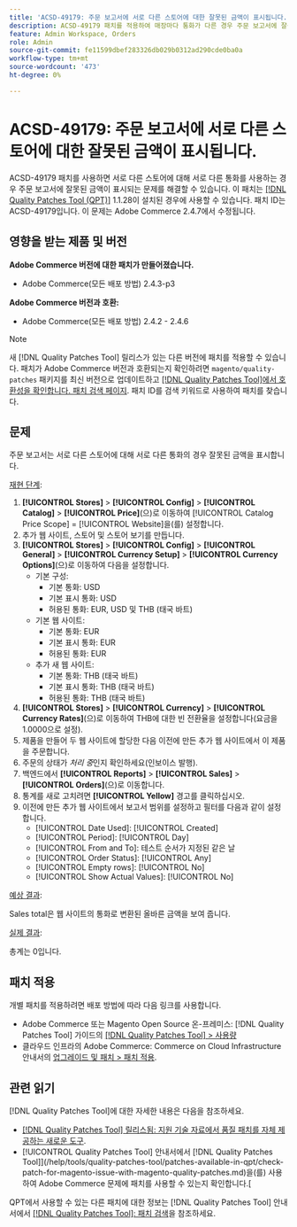```yaml
---
title: 'ACSD-49179: 주문 보고서에 서로 다른 스토어에 대한 잘못된 금액이 표시됩니다.'
description: ACSD-49179 패치를 적용하여 매장마다 통화가 다른 경우 주문 보고서에 잘못된 금액이 표시되는 Adobe Commerce 문제를 수정하십시오.
feature: Admin Workspace, Orders
role: Admin
source-git-commit: fe11599dbef283326db029b0312ad290cde0ba0a
workflow-type: tm+mt
source-wordcount: '473'
ht-degree: 0%

---
```


# ACSD-49179: 주문 보고서에 서로 다른 스토어에 대한 잘못된 금액이 표시됩니다.

ACSD-49179 패치를 사용하면 서로 다른 스토어에 대해 서로 다른 통화를 사용하는 경우 주문 보고서에 잘못된 금액이 표시되는 문제를 해결할 수 있습니다. 이 패치는 [[!DNL Quality Patches Tool (QPT)]](https://experienceleague.adobe.com/en/docs/commerce-knowledge-base/kb/announcements/commerce-announcements/magento-quality-patches-released-new-tool-to-self-serve-quality-patches) 1.1.28이 설치된 경우에 사용할 수 있습니다. 패치 ID는 ACSD-49179입니다. 이 문제는 Adobe Commerce 2.4.7에서 수정됩니다.

## 영향을 받는 제품 및 버전

**Adobe Commerce 버전에 대한 패치가 만들어졌습니다.**

* Adobe Commerce(모든 배포 방법) 2.4.3-p3

**Adobe Commerce 버전과 호환:**

* Adobe Commerce(모든 배포 방법) 2.4.2 - 2.4.6

>[!NOTE]
>
>새 [!DNL Quality Patches Tool] 릴리스가 있는 다른 버전에 패치를 적용할 수 있습니다. 패치가 Adobe Commerce 버전과 호환되는지 확인하려면 `magento/quality-patches` 패키지를 최신 버전으로 업데이트하고 [[!DNL Quality Patches Tool]에서 호환성을 확인합니다. 패치 검색 페이지](https://experienceleague.adobe.com/tools/commerce-quality-patches/index.html). 패치 ID를 검색 키워드로 사용하여 패치를 찾습니다.

## 문제

주문 보고서는 서로 다른 스토어에 대해 서로 다른 통화의 경우 잘못된 금액을 표시합니다.

<u>재현 단계</u>:

1. **[!UICONTROL Stores]** > **[!UICONTROL Config]** > **[!UICONTROL Catalog]** > **[!UICONTROL Price]**(으)로 이동하여 [!UICONTROL Catalog Price Scope] = [!UICONTROL Website]을(를) 설정합니다.
1. 추가 웹 사이트, 스토어 및 스토어 보기를 만듭니다.
1. **[!UICONTROL Stores]** > **[!UICONTROL Config]** > **[!UICONTROL General]** > **[!UICONTROL Currency Setup]** > **[!UICONTROL Currency Options]**(으)로 이동하여 다음을 설정합니다.
   * 기본 구성:
      * 기본 통화: USD
      * 기본 표시 통화: USD
      * 허용된 통화: EUR, USD 및 THB (태국 바트)
   * 기본 웹 사이트:
      * 기본 통화: EUR
      * 기본 표시 통화: EUR
      * 허용된 통화: EUR
   * 추가 새 웹 사이트:
      * 기본 통화: THB (태국 바트)
      * 기본 표시 통화: THB (태국 바트)
      * 허용된 통화: THB (태국 바트)
1. **[!UICONTROL Stores]** > **[!UICONTROL Currency]** > **[!UICONTROL Currency Rates]**(으)로 이동하여 THB에 대한 빈 전환율을 설정합니다(요금을 1.0000으로 설정).
1. 제품을 만들어 두 웹 사이트에 할당한 다음 이전에 만든 추가 웹 사이트에서 이 제품을 주문합니다.
1. 주문의 상태가 *처리 중*&#x200B;인지 확인하세요(인보이스 발행).
1. 백엔드에서 **[!UICONTROL Reports]** > **[!UICONTROL Sales]** > **[!UICONTROL Orders]**(으)로 이동합니다.
1. 통계를 새로 고치려면 **[!UICONTROL Yellow]** 경고를 클릭하십시오.
1. 이전에 만든 추가 웹 사이트에서 보고서 범위를 설정하고 필터를 다음과 같이 설정합니다.
   * [!UICONTROL Date Used]: [!UICONTROL Created]
   * [!UICONTROL Period]: [!UICONTROL Day]
   * [!UICONTROL From and To]: 테스트 순서가 지정된 같은 날
   * [!UICONTROL Order Status]: [!UICONTROL Any]
   * [!UICONTROL Empty rows]: [!UICONTROL No]
   * [!UICONTROL Show Actual Values]: [!UICONTROL No]

<u>예상 결과</u>:

Sales total은 웹 사이트의 통화로 변환된 올바른 금액을 보여 줍니다.

<u>실제 결과</u>:

총계는 0입니다.

## 패치 적용

개별 패치를 적용하려면 배포 방법에 따라 다음 링크를 사용합니다.

* Adobe Commerce 또는 Magento Open Source 온-프레미스: [!DNL Quality Patches Tool] 가이드의 [[!DNL Quality Patches Tool] > 사용량](/help/tools/quality-patches-tool/usage.md)
* 클라우드 인프라의 Adobe Commerce: Commerce on Cloud Infrastructure 안내서의 [업그레이드 및 패치 > 패치 적용](https://experienceleague.adobe.com/docs/commerce-cloud-service/user-guide/develop/upgrade/apply-patches.html).

## 관련 읽기

[!DNL Quality Patches Tool]에 대한 자세한 내용은 다음을 참조하세요.

* [[!DNL Quality Patches Tool] 릴리스됨: 지원 기술 자료에서 품질 패치를 자체 제공하는 새로운 도구](https://experienceleague.adobe.com/en/docs/commerce-knowledge-base/kb/announcements/commerce-announcements/magento-quality-patches-released-new-tool-to-self-serve-quality-patches).
* [!UICONTROL Quality Patches Tool] 안내서에서  [!DNL Quality Patches Tool]](/help/tools/quality-patches-tool/patches-available-in-qpt/check-patch-for-magento-issue-with-magento-quality-patches.md)을(를) 사용하여 Adobe Commerce 문제에 패치를 사용할 수 있는지 확인합니다.[


QPT에서 사용할 수 있는 다른 패치에 대한 정보는 [!DNL Quality Patches Tool] 안내서에서 [[!DNL Quality Patches Tool]: 패치 검색](https://experienceleague.adobe.com/tools/commerce-quality-patches/index.html)을 참조하세요.
